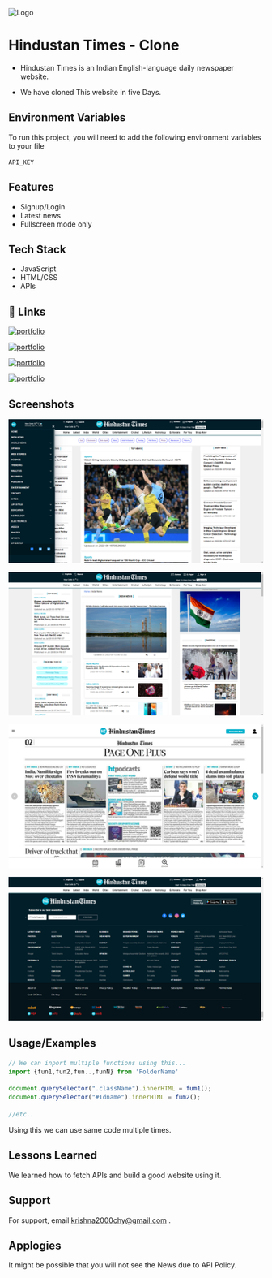 
![Logo](https://upload.wikimedia.org/wikipedia/commons/thumb/a/ae/Hindustan_Times_logo.svg/690px-Hindustan_Times_logo.svg.png)

# Hindustan Times - Clone

* Hindustan Times is an Indian English-language daily newspaper website.

* We have cloned This website in five Days.



## Environment Variables

To run this project, you will need to add the following environment variables to your file

`API_KEY`



## Features

- Signup/Login
- Latest news
- Fullscreen mode only


## Tech Stack

* JavaScript
* HTML/CSS 
* APIs
## 🔗 Links
[![portfolio](https://img.shields.io/badge/Krishna_Keshav_-000?style=for-the-badge&logo=ko-fi&logoColor=gold)](https://KeshavCh0udhary.github.io/)

[![portfolio](https://img.shields.io/badge/Shalini-000?style=for-the-badge&logo=ko-fi&logoColor=pink)](https://shalini2909.github.io/)

[![portfolio](https://img.shields.io/badge/Pankaj-000?style=for-the-badge&logo=ko-fi&logoColor=skyblue)](https://github.com/Pankaj-78278/)

[![portfolio](https://img.shields.io/badge/Aakarsh-000?style=for-the-badge&logo=ko-fi&logoColor=blue)](https://github.com/aakarshpatel84/)



## Screenshots

![App Screenshot](./ComponentNav/S1.png)

![App Screenshot](./ComponentNav/S2.png)

![App Screenshot](./ComponentNav/S3.png)

![App Screenshot](./ComponentNav/S4.png)


## Usage/Examples

```javascript
// We can inport multiple functions using this...
import {fun1,fun2,fun..,funN} from 'FolderName'

document.querySelector(".className").innerHTML = fum1();
document.querySelector("#Idname").innerHTML = fum2();

//etc..
```

Using this we can use same code multiple times.
## Lessons Learned

We learned how to fetch APIs and build a good website using it.


## Support

For support, email krishna2000chy@gmail.com .


## Applogies

It might be possible that you will not see the News due to API Policy.

